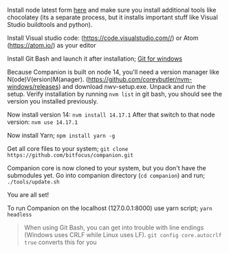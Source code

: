 Install node latest form [here](https://nodejs.org/en/) and make sure you install additional tools like chocolatey (its a separate process, but it installs important stuff like Visual Studio buildtools and python).

Install Visual studio code: (https://code.visualstudio.com//) or Atom (https://atom.io/) as your editor

Install Git Bash and launch it after installation;
[Git for windows](https://gitforwindows.org/)

Because Companion is built on node 14, you'll need a version manager like N(ode)V(ersion)M(anager).
(https://github.com/coreybutler/nvm-windows/releases) and download nwv-setup.exe. Unpack and run the setup.
Verify installation by running `nvm list` in git bash, you should see the version you installed previously.

Now install version 14: `nvm install 14.17.1`
After that switch to that node version: `nvm use 14.17.1`

Now install Yarn;
`npm install yarn -g`

Get all core files to your system;
`git clone https://github.com/bitfocus/companion.git`

Companion core is now cloned to your system, but you don't have the submodules yet. Go into companion directory (`cd companion`) and run;
`./tools/update.sh`

You are all set!

To run Companion on the localhost (127.0.0.1:8000) use yarn script;
`yarn headless`

> When using Git Bash, you can get into trouble with line endings (Windows uses CRLF while Linux uses LF). `git config core.autocrlf true` converts this for you
